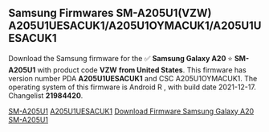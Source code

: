 <h2>Samsung Firmwares SM-A205U1(VZW) A205U1UESACUK1/A205U1OYMACUK1/A205U1UESACUK1</h2>
Download the Samsung firmware for the ✅ <strong>Samsung Galaxy A20 </strong> ⭐ <strong>SM-A205U1</strong> with product code <strong>VZW</strong> <strong> from United States</strong>. This firmware has version number PDA <strong>A205U1UESACUK1</strong> and CSC A205U1OYMACUK1. The operating system of this firmware is Android R , with build date 2021-12-17. Changelist <strong>21984420</strong>.


[SM-A205U1](https://samfirm.shop/samsung/model/SM-A205U1)
[A205U1UESACUK1](https://samfirm.shop/samsung/pda/A205U1UESACUK1)
[Download Firmware Samsung Galaxy A20 SM-A205U1](https://samfirm.shop/samsung/firmware/483371)
